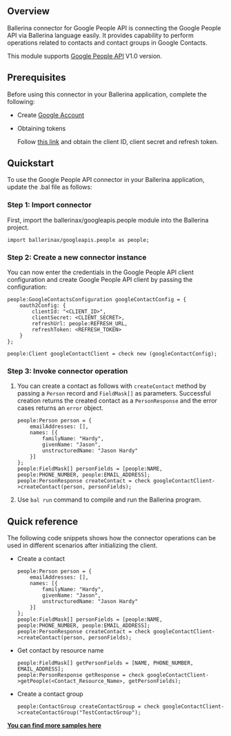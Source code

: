 ## Overview
Ballerina connector for Google People API is connecting the Google People API via Ballerina language easily. It provides capability to perform operations related to contacts and contact groups in Google Contacts.

This module supports [Google People API](https://developers.google.com/people) V1.0 version.

## Prerequisites
Before using this connector in your Ballerina application, complete the following:
* Create [Google Account](https://accounts.google.com/signup/v2/webcreateaccount?hl=en&flowName=GlifWebSignIn&flowEntry=SignUp)
* Obtaining tokens
        
    Follow [this link](https://developers.google.com/identity/protocols/oauth2) and obtain the client ID, client secret and refresh token.

## Quickstart

To use the Google People API connector in your Ballerina application, update the .bal file as follows:

### Step 1: Import connector
First, import the ballerinax/googleapis.people module into the Ballerina project.
```ballerina
import ballerinax/googleapis.people as people;
```
### Step 2: Create a new connector instance

You can now enter the credentials in the Google People API client configuration and create Google People API client by passing the configuration:

```ballerina
people:GoogleContactsConfiguration googleContactConfig = {
    oauth2Config: {
        clientId: "<CLIENT_ID>",
        clientSecret: <CLIENT_SECRET>,
        refreshUrl: people:REFRESH_URL,
        refreshToken: <REFRESH_TOKEN>
    }
};

people:Client googleContactClient = check new (googleContactConfig);
```

### Step 3: Invoke connector operation

1. You can create a contact as follows with `createContact` method by passing a `Person` record and `FieldMask[]` as parameters. Successful creation returns the created contact as a `PersonResponse` and the error cases returns an `error` object.

    ```ballerina
    people:Person person = {
        emailAddresses: [],
        names: [{
            familyName: "Hardy",
            givenName: "Jason",
            unstructuredName: "Jason Hardy"
        }]
    };
    people:FieldMask[] personFields = [people:NAME, people:PHONE_NUMBER, people:EMAIL_ADDRESS];
    people:PersonResponse createContact = check googleContactClient->createContact(person, personFields);
    ```
2. Use `bal run` command to compile and run the Ballerina program. 

## Quick reference
The following code snippets shows how the connector operations can be used in different scenarios after initializing the client.
* Create a contact
    ``` ballerina
    people:Person person = {
        emailAddresses: [],
        names: [{
            familyName: "Hardy",
            givenName: "Jason",
            unstructuredName: "Jason Hardy"
        }]
    };
    people:FieldMask[] personFields = [people:NAME, people:PHONE_NUMBER, people:EMAIL_ADDRESS];
    people:PersonResponse createContact = check googleContactClient->createContact(person, personFields);
    ```

* Get contact by resource name
    ```ballerina
    people:FieldMask[] getPersonFields = [NAME, PHONE_NUMBER, EMAIL_ADDRESS];
    people:PersonResponse getResponse = check googleContactClient->getPeople(<Contact_Resource_Name>, getPersonFields);
    ```

* Create a contact group
    ```ballerina
    people:ContactGroup createContactGroup = check googleContactClient->createContactGroup("TestContactGroup");
    ```

**[You can find more samples here](https://github.com/ballerina-platform/module-ballerinax-googleapis.people/tree/main/gpeople/samples)**
